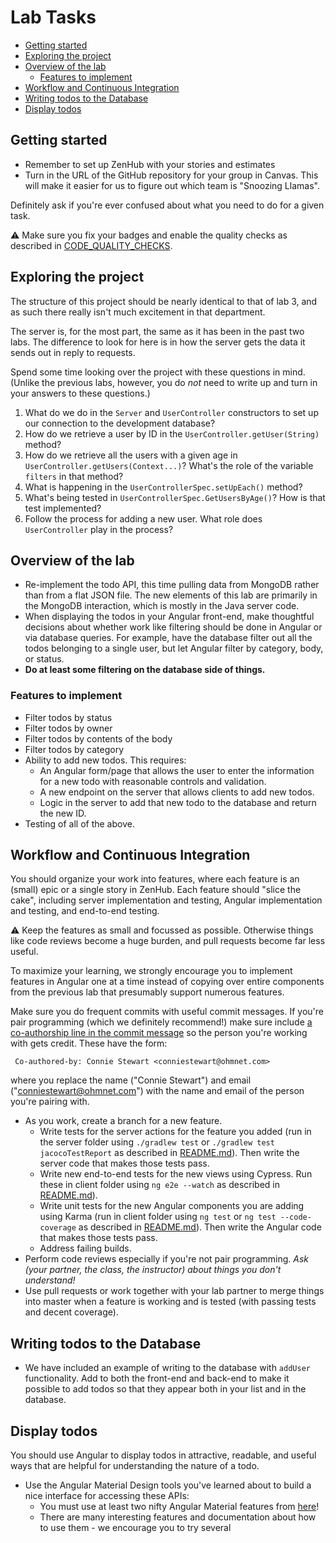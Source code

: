 # Lab Tasks <!-- omit in toc -->

- [Getting started](#getting-started)
- [Exploring the project](#exploring-the-project)
- [Overview of the lab](#overview-of-the-lab)
  - [Features to implement](#features-to-implement)
- [Workflow and Continuous Integration](#workflow-and-continuous-integration)
- [Writing todos to the Database](#writing-todos-to-the-database)
- [Display todos](#display-todos)

## Getting started

- Remember to set up ZenHub with your stories and estimates
- Turn in the URL of the GitHub repository for your group in Canvas. This will make it easier for us to figure out which team is "Snoozing Llamas".

Definitely ask if you're ever confused about what you need to do for a given task.

:warning: Make sure you fix your badges and enable the
quality checks as described in
[CODE_QUALITY_CHECKS](./CODE_QUALITY_CHECKS.md).

## Exploring the project

The structure of this project should be nearly identical to that of lab 3, and as such there really isn't much excitement in that department.

The server is, for the most part, the same as it has been in the past two labs. The difference to look for here is in how the server gets the data it sends out in reply to requests.

Spend some time looking over the project with these questions in mind. (Unlike the previous labs, however, you do _not_ need to write up and turn in your answers to these questions.)

1. What do we do in the `Server` and `UserController` constructors
   to set up our connection to the development database?
1. How do we retrieve a user by ID in the `UserController.getUser(String)` method?
1. How do we retrieve all the users with a given age
   in `UserController.getUsers(Context...)`? What's the role of
   the variable `filters` in that method?
1. What is happening in the `UserControllerSpec.setUpEach()` method?
1. What's being tested in `UserControllerSpec.GetUsersByAge()`?
   How is that test implemented?
1. Follow the process for adding a new user. What role does `UserController` play in the process?

## Overview of the lab

- Re-implement the todo API, this time pulling data from MongoDB rather than from a flat JSON file. The new elements of this lab are primarily in the MongoDB interaction, which is mostly in the Java server code.
- When displaying the todos in your Angular front-end, make thoughtful decisions about whether work like filtering
  should be done in Angular or via database queries. For example, have the database filter out all the todos belonging to a single user,
  but let Angular filter by category, body, or status.
- **Do at least some filtering on the database side of things.**

### Features to implement

- Filter todos by status
- Filter todos by owner
- Filter todos by contents of the body
- Filter todos by category
- Ability to add new todos. This requires:
  - An Angular form/page that allows the user to enter the information for a new todo with reasonable controls and validation.
  - A new endpoint on the server that allows clients to add new todos.
  - Logic in the server to add that new todo to the database and return the new ID.
- Testing of all of the above.

## Workflow and Continuous Integration

You should organize your work into features, where each feature is an (small) epic or a single story in ZenHub. Each feature should "slice the cake", including server implementation and testing, Angular implementation and testing, and end-to-end testing.

:warning: Keep the features as small and focussed as
possible. Otherwise things like code reviews become a huge burden,
and pull requests become far less useful.

To maximize your learning, we strongly encourage you to implement features in Angular one at a time instead of copying over
entire components from the previous lab that presumably support numerous features.

Make sure you do frequent commits with useful commit messages.
If you're pair programming (which we definitely recommend!) make
sure include [a co-authorship line in the commit message](https://docs.github.com/en/github/committing-changes-to-your-project/creating-a-commit-with-multiple-authors) so the
person you're working with gets credit. These have the form:

```text
 Co-authored-by: Connie Stewart <conniestewart@ohmnet.com>
```

where you replace the name ("Connie Stewart") and email
("conniestewart@ohmnet.com") with the name and email of the
person you're pairing with.

- As you work, create a branch for a new feature.
  - Write tests for the server actions for the feature you added (run in the server folder using `./gradlew test` or `./gradlew test jacocoTestReport` as described in [README.md](./README.md#testing-the-server)). Then write the server code that makes those tests pass.
  - Write new end-to-end tests for the new views using Cypress. Run
    these in client folder using `ng e2e --watch` as described in [README.md](./README.md#end-to-end-testing)).
  - Write unit tests for the new Angular components you are adding using Karma (run in client folder using `ng test` or `ng test --code-coverage` as described in [README.md](./README.md#testing-the-client)). Then write the Angular code that makes those tests pass.
  - Address failing builds.
- Perform code reviews especially if you're not pair programming.
  _Ask (your partner, the class, the instructor) about things you don't understand!_
- Use pull requests or work together with your lab partner to
  merge things into master when a feature is working
  and is tested (with passing tests and decent coverage).

## Writing todos to the Database

- We have included an example of writing to the database with `addUser` functionality. Add to both the front-end and back-end to make it possible to add todos so that they appear both in your list and in the database.

## Display todos

You should use Angular to display todos in attractive, readable, and useful ways that are helpful for understanding the nature of a todo.

- Use the Angular Material Design tools you've learned about to build a nice interface for
  accessing these APIs:
  - You must use at least two nifty Angular Material features from [here](https://material.angular.io/components/categories)!
  - There are many interesting features and documentation about how to use them - we encourage you to try several
